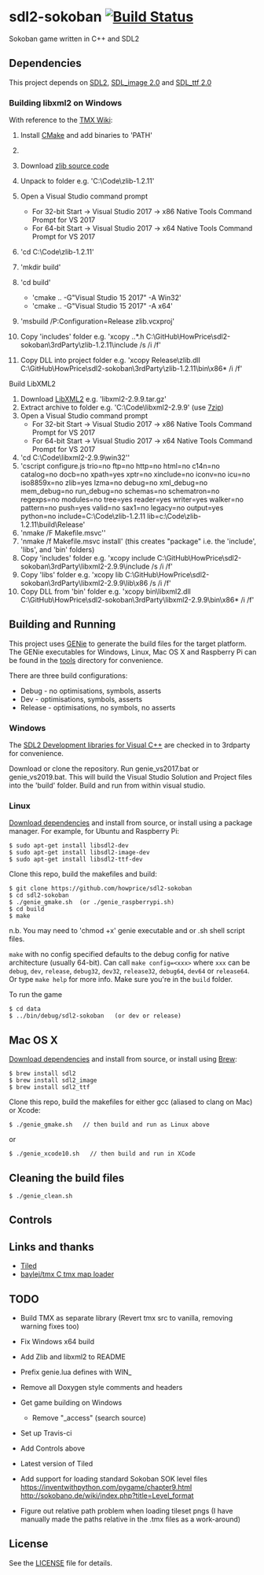 # sdl2-sokoban [![Build Status](https://travis-ci.org/howprice/sdl2-sokoban.svg?branch=master)](https://travis-ci.org/howprice/sdl2-sokoban)

Sokoban game written in C++ and SDL2

## Dependencies

This project depends on [SDL2](https://www.libsdl.org), [SDL_image 2.0](https://www.libsdl.org/projects/SDL_image/) and [SDL_ttf 2.0](https://www.libsdl.org/projects/SDL_ttf/)

### Building libxml2 on Windows

With reference to the [TMX Wiki](https://github.com/baylej/tmx/wiki/Build-dependencies-on-Windows):

 1. Install [CMake](https://cmake.org/) and add binaries to 'PATH'
 2.

 1. Download [zlib source code](https://www.zlib.net/)
 2. Unpack to folder e.g. 'C:\Code\zlib-1.2.11'
 3. Open a Visual Studio command prompt
    - For 32-bit Start -> Visual Studio 2017 -> x86 Native Tools Command Prompt for VS 2017
	- For 64-bit Start -> Visual Studio 2017 -> x64 Native Tools Command Prompt for VS 2017
 4. 'cd C:\Code\zlib-1.2.11'
 5. 'mkdir build'
 6. 'cd build'
    - 'cmake .. -G"Visual Studio 15 2017" -A Win32'
    - 'cmake .. -G"Visual Studio 15 2017" -A x64'
 7. 'msbuild /P:Configuration=Release zlib.vcxproj'
 8. Copy 'includes' folder e.g. 'xcopy ..\*.h C:\GitHub\HowPrice\sdl2-sokoban\3rdParty\zlib-1.2.11\include /s /i /f'
 9. Copy DLL into project folder e.g. 'xcopy Release\zlib.dll C:\GitHub\HowPrice\sdl2-sokoban\3rdParty\zlib-1.2.11\bin\x86\* /i /f'

Build LibXML2

 1. Download [LibXML2](ftp://xmlsoft.org/libxml2/) e.g. 'libxml2-2.9.9.tar.gz'
 2. Extract archive to folder e.g. 'C:\Code\libxml2-2.9.9' (use [7zip](http://7-zip.org/))
 3. Open a Visual Studio command prompt
    - For 32-bit Start -> Visual Studio 2017 -> x86 Native Tools Command Prompt for VS 2017
	- For 64-bit Start -> Visual Studio 2017 -> x64 Native Tools Command Prompt for VS 2017
 4. 'cd C:\Code\libxml2-2.9.9\win32''
 5. 'cscript configure.js trio=no ftp=no http=no html=no c14n=no catalog=no docb=no xpath=yes xptr=no xinclude=no iconv=no icu=no iso8859x=no zlib=yes lzma=no debug=no xml_debug=no mem_debug=no run_debug=no schemas=no schematron=no regexps=no modules=no tree=yes reader=yes writer=yes walker=no pattern=no push=yes valid=no sax1=no legacy=no output=yes python=no include=C:\Code\zlib-1.2.11 lib=c:\Code\zlib-1.2.11\build\Release'
 6. 'nmake /F Makefile.msvc''
 7. 'nmake /f Makefile.msvc install'   (this creates "package" i.e. the 'include', 'libs', and 'bin' folders)
 8. Copy 'includes' folder e.g. 'xcopy include C:\GitHub\HowPrice\sdl2-sokoban\3rdParty\libxml2-2.9.9\include /s /i /f'
 9. Copy 'libs' folder e.g. 'xcopy lib C:\GitHub\HowPrice\sdl2-sokoban\3rdParty\libxml2-2.9.9\lib\x86 /s /i /f'
 10. Copy DLL from 'bin' folder e.g. 'xcopy bin\libxml2.dll C:\GitHub\HowPrice\sdl2-sokoban\3rdParty\libxml2-2.9.9\bin\x86\* /i /f'


## Building and Running

This project uses [GENie](https://github.com/bkaradzic/genie) to generate the build files for the target platform. The GENie executables for Windows, Linux, Mac OS X and Raspberry Pi can be found in the [tools](tools) directory for convenience.

There are three build configurations:
- Debug - no optimisations, symbols, asserts
- Dev - optimisations, symbols, asserts
- Release - optimisations, no symbols, no asserts

### Windows

The [SDL2 Development libraries for Visual C++](https://www.libsdl.org/download-2.0.php) are checked in to 3rdparty for convenience. 

Download or clone the repository. Run genie_vs2017.bat or genie_vs2019.bat. This will build the Visual Studio Solution and Project files into the 'build' folder. Build and run from within visual studio.

### Linux

[Download dependencies](https://www.libsdl.org/download-2.0.php) and install from source, or install using a package manager. For example, for Ubuntu and Raspberry Pi:

	$ sudo apt-get install libsdl2-dev
	$ sudo apt-get install libsdl2-image-dev
	$ sudo apt-get install libsdl2-ttf-dev

Clone this repo, build the makefiles and build:

	$ git clone https://github.com/howprice/sdl2-sokoban
	$ cd sdl2-sokoban
	$ ./genie_gmake.sh  (or ./genie_raspberrypi.sh)
	$ cd build
	$ make

n.b. You may need to 'chmod +x' genie executable and or .sh shell script files.

`make` with no config specified defaults to the debug config for native architecture (usually 64-bit). Can call `make config=<xxx>` where `xxx` can be `debug`, `dev`, `release`, `debug32`, `dev32`, `release32`, `debug64`, `dev64` or `release64`. Or type `make help` for more info. Make sure you're in the `build` folder.

To run the game

	$ cd data
	$ ../bin/debug/sdl2-sokoban   (or dev or release)

## Mac OS X

[Download dependencies](https://www.libsdl.org/download-2.0.php) and install from source, or install using [Brew](http://brew.sh):

	$ brew install sdl2
	$ brew install sdl2_image
	$ brew install sdl2_ttf
	
Clone this repo, build the makefiles for either gcc (aliased to clang on Mac) or Xcode:

	$ ./genie_gmake.sh   // then build and run as Linux above
	
or

	$ ./genie_xcode10.sh   // then build and run in XCode

## Cleaning the build files

	$ ./genie_clean.sh

## Controls

## Links and thanks

- [Tiled](https://www.mapeditor.org/)
- [baylej/tmx C tmx map loader](https://github.com/baylej/tmx)

## TODO

- Build TMX as separate library (Revert tmx src to vanilla, removing warning fixes too)
- Fix Windows x64 build
- Add Zlib and libxml2 to README
- Prefix genie.lua defines with WIN_
- Remove all Doxygen style comments and headers
- Get game building on Windows
  - Remove "_access" (search source)

- Set up Travis-ci
- Add Controls above
- Latest version of Tiled
- Add support for loading standard Sokoban SOK level files https://inventwithpython.com/pygame/chapter9.html http://sokobano.de/wiki/index.php?title=Level_format 
- Figure out relative path problem when loading tileset pngs (I have manually made the paths relative in the .tmx files as a work-around)

## License

See the [LICENSE](LICENSE) file for details.
